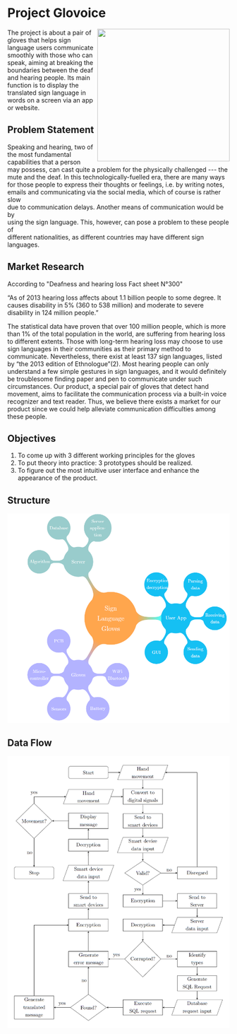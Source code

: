 # Project Glovoice
<image src="IMG-20180117-WA0000.jpg" width="300" height="300" align="right" />

The project is about a pair of gloves that helps sign language users communicate smoothly with those who can speak, aiming at breaking the boundaries between the deaf and hearing people. Its main function is to display the translated sign language in words on a screen via an app or website.



## Problem Statement

Speaking and hearing, two of the most fundamental capabilities that a person  
may possess, can cast quite a problem for the physically challenged --- the  
mute and the deaf. In this technologically-fuelled era, there are many ways  
for those people to express their thoughts or feelings, i.e. by writing notes,  
emails and communicating via the social media, which of course is rather slow  
due to communication delays. Another means of communication would be by  
using the sign language. This, however, can pose a problem to these people of  
different nationalities, as different countries may have different sign languages.

## Market Research

According to "Deafness and hearing loss Fact sheet N°300"

“As of 2013 hearing loss affects about 1.1 billion people to some degree. It causes disability in 5% (360 to 538 million) and moderate to severe disability in 124 million people.”

The statistical data have proven that over 100 million people, which is more than 1% of the total population in the world, are suffering from hearing loss to different extents. Those with long-term hearing loss may choose to use sign languages in their communities as their primary method to communicate. Nevertheless, there exist at least 137 sign languages, listed by “the 2013 edition of Ethnologue”(2). Most hearing people can only understand a few simple gestures in sign languages, and it would definitely be troublesome finding paper and pen to communicate under such circumstances.
Our product, a special pair of gloves that detect hand movement, aims to facilitate the communication process via a built-in voice recognizer and text reader. Thus, we believe there exists a market for our product since we could help alleviate communication difficulties among these people.

## Objectives

1.	To come up with 3 different working principles for the gloves
2.	To put theory into practice: 3 prototypes should be realized.
3.	To figure out the most intuitive user interface and enhance the appearance of the product. 

## Structure
![Image](Structure.PNG)

## Data Flow
![Image](Data_Flow.PNG)

